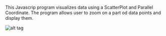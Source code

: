 This Javascrip program visualizes data using a ScatterPlot and Parallel Coordinate. The program allows user to zoom on a part
od data points and display them.


![alt tag](http://url/to/img.png)

